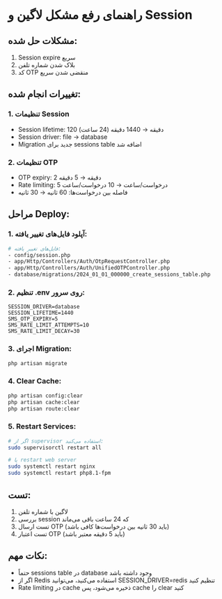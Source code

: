 # راهنمای رفع مشکل لاگین و Session

## مشکلات حل شده:

1. Session expire سریع
2. بلاک شدن شماره تلفن
3. کد OTP منقضی شدن سریع

## تغییرات انجام شده:

### 1. تنظیمات Session

- Session lifetime: 120 دقیقه → 1440 دقیقه (24 ساعت)
- Session driver: file → database
- Migration جدید برای sessions table اضافه شد

### 2. تنظیمات OTP

- OTP expiry: 2 دقیقه → 5 دقیقه
- Rate limiting: 5 درخواست/ساعت → 10 درخواست/ساعت
- فاصله بین درخواست‌ها: 60 ثانیه → 30 ثانیه

## مراحل Deploy:

### 1. آپلود فایل‌های تغییر یافته:

```bash
# فایل‌های تغییر یافته:
- config/session.php
- app/Http/Controllers/Auth/OtpRequestController.php
- app/Http/Controllers/Auth/UnifiedOTPController.php
- database/migrations/2024_01_01_000000_create_sessions_table.php
```

### 2. تنظیم .env روی سرور:

```env
SESSION_DRIVER=database
SESSION_LIFETIME=1440
SMS_OTP_EXPIRY=5
SMS_RATE_LIMIT_ATTEMPTS=10
SMS_RATE_LIMIT_DECAY=30
```

### 3. اجرای Migration:

```bash
php artisan migrate
```

### 4. Clear Cache:

```bash
php artisan config:clear
php artisan cache:clear
php artisan route:clear
```

### 5. Restart Services:

```bash
# اگر از supervisor استفاده می‌کنید:
sudo supervisorctl restart all

# یا restart web server
sudo systemctl restart nginx
sudo systemctl restart php8.1-fpm
```

## تست:

1. لاگین با شماره تلفن
2. بررسی session که 24 ساعت باقی می‌ماند
3. تست ارسال OTP (باید 30 ثانیه بین درخواست‌ها کافی باشد)
4. تست اعتبار OTP (باید 5 دقیقه معتبر باشد)

## نکات مهم:

- حتماً sessions table در database وجود داشته باشد
- اگر از Redis استفاده می‌کنید، می‌توانید SESSION_DRIVER=redis تنظیم کنید
- Rate limiting در cache ذخیره می‌شود، پس cache را clear کنید

